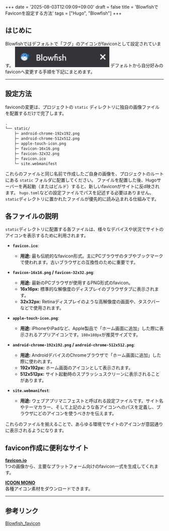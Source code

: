 +++
date = '2025-08-03T12:09:09+09:00'
draft = false
title = 'BlowfishでFaviconを設定する方法'
tags = ["Hugo", "Blowfish"]
+++
## はじめに

Blowfishではデフォルトで「フグ」のアイコンがfaviconとして設定されています。
<img src="blowfish_favicon.png" alt="Blowfishのデフォルトのfavicon" width="300"/>
デフォルトから自分好みのfaviconへ変更する手順を下記にまとめます。

---

## 設定方法

faviconの変更は、プロジェクトの `static` ディレクトリに独自の画像ファイルを配置するだけで完了します。

```
.
└── static/
    ├─ android-chrome-192x192.png
    ├─ android-chrome-512x512.png
    ├─ apple-touch-icon.png
    ├─ favicon-16x16.png
    ├─ favicon-32x32.png
    ├─ favicon.ico
    └─ site.webmanifest
```
これらのファイルと同じ名前で作成したご自身の画像を、プロジェクトのルートにある `static` フォルダに配置してください。
ファイルを配置した後、Hugoサーバーを再起動（またはビルド）すると、新しいfaviconがサイトに反d映されます。
`hugo.toml`などの設定ファイルでパスを記述する必要はありません。`static`ディレクトリに置かれたファイルが優先的に読み込まれる仕組みです。

## 各ファイルの説明

`static`ディレクトリに配置する各ファイルは、様々なデバイスや状況でサイトのアイコンを表示するために利用されます。

- **`favicon.ico`**:
  - **用途:** 最も伝統的なfavicon形式。主にPCブラウザのタブやブックマークで使われます。古いブラウザとの互換性のために重要です。

- **`favicon-16x16.png` / `favicon-32x32.png`**:
  - **用途:** 最新のPCブラウザが使用するPNG形式のfavicon。
  - **16x16px:** 標準的な解像度のディスプレイのブラウザタブに表示されます。
  - **32x32px:** Retinaディスプレイのような高解像度の画面や、タスクバーなどで使用されます。

- **`apple-touch-icon.png`**:
  - **用途:** iPhoneやiPadなど、Apple製品で「ホーム画面に追加」した際に表示されるアプリアイコンです。`180x180px`が推奨サイズです。

- **`android-chrome-192x192.png` / `android-chrome-512x512.png`**:
  - **用途:** AndroidデバイスのChromeブラウザで「ホーム画面に追加」した際に使われます。
  - **192x192px:** ホーム画面のアイコンとして表示されます。
  - **512x512px:** サイト起動時のスプラッシュスクリーンに表示されることがあります。

- **`site.webmanifest`**:
  - **用途:** ウェブアプリマニフェストと呼ばれる設定ファイルです。サイト名やテーマカラー、そして上記のような各アイコンへのパスを定義し、ブラウザにどのアイコンを使うべきかを伝えます。

これらのファイルを揃えることで、あらゆる環境でサイトのアイコンが意図通りに表示されるようになります。

## favicon作成に便利なサイト

**[favicon.io](https://favicon.io/)**<br>
1つの画像から、主要なプラットフォーム向けのfavicon一式を生成してくれます。

**[ICOON MONO](https://icooon-mono.com/)**<br>
各種アイコン素材をダウンロードできます。

---

## 参考リンク
[Blowfish_favicon](https://blowfish.page/ja/docs/partials/#%E3%83%95%E3%82%A1%E3%83%93%E3%82%B3%E3%83%B3)